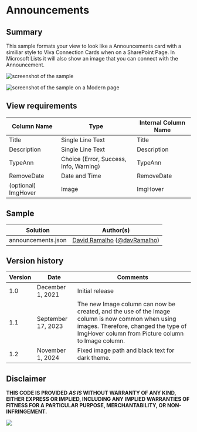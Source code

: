 # Announcements

## Summary

This sample formats your view to look like a Announcements card with a similiar style to Viva Connection Cards when on a SharePoint Page. In Microsoft Lists it will also show an image that you can connect with the Announcement.

![screenshot of the sample](./assets/screenshot.png)

![screenshot of the sample on a Modern page](./assets/screenshot2.png)

## View requirements

| Column Name         | Type                                   | Internal Column Name |
| ------------------- | -------------------------------------- | -------------------- |
| Title               | Single Line Text                       | Title                |
| Description         | Single Line Text                       | Description          |
| TypeAnn             | Choice (Error, Success, Info, Warning) | TypeAnn              |
| RemoveDate         | Date and Time                          | RemoveDate          |
| (optional) ImgHover | Image                                | ImgHover             |

## Sample

Solution|Author(s)
--------|---------
announcements.json | [David Ramalho](https://github.com/DRamalho92) ([@davRamalho](https://twitter.com/davRamalho))

## Version history

| Version | Date               | Comments        |
| ------- | ------------------ | --------------- |
| 1.0     | December 1, 2021   | Initial release |
| 1.1     | September 17, 2023 | The new Image column can now be created, and the use of the Image column is now common when using images. Therefore, changed the type of ImgHover column from Picture column to Image column. |
| 1.2     | November 1, 2024   | Fixed image path and black text for dark theme. |

## Disclaimer

**THIS CODE IS PROVIDED _AS IS_ WITHOUT WARRANTY OF ANY KIND, EITHER EXPRESS OR IMPLIED, INCLUDING ANY IMPLIED WARRANTIES OF FITNESS FOR A PARTICULAR PURPOSE, MERCHANTABILITY, OR NON-INFRINGEMENT.**

<img src="https://pnptelemetry.azurewebsites.net/list-formatting/view-samples/announcements" />
